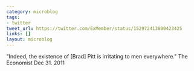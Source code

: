 ```yaml
---
category: microblog
tags:
- twitter
tweet_url: https://twitter.com/ExMember/status/152972413800423425
links: []
layout: microblog
---
```

"Indeed, the existence of [Brad] Pitt is irritating to men everywhere." The Economist Dec 31. 2011
